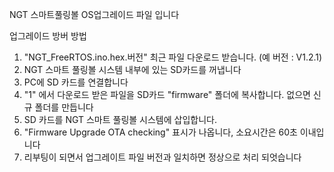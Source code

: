 NGT 스마트풀링볼 OS업그레이드  파일 입니다

업그레이드 방버 방법

1. "NGT_FreeRTOS.ino.hex.버전" 최근 파일 다운로드 받습니다. (예 버전 : V1.2.1)
2. NGT 스마트 풀링볼 시스템 내부에 있는 SD카드를 꺼냅니다
3. PC에 SD 카드를 연결합니다
4. "1" 에서 다운로드 받은 파일을 SD카드 "firmware" 폴더에 복사합니다. 없으면 신규 폴더를 만듭니다
5. SD 카드를 NGT 스마트 풀링볼 시스템에 삽입합니다.
6. "Firmware Upgrade OTA checking" 표시가 나옵니다, 소요시간은 60초 이내입니다
7. 리부팅이 되면서 업그레이트 파일 버전과 일치하면 정상으로 처리 되엇습니다

